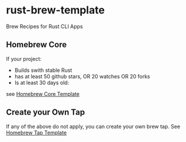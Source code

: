 # rust-brew-template
Brew Recipes for Rust CLI Apps

## Homebrew Core
If your project:
* Builds swith stable Rust
* has at least 50 github stars, OR 20 watches OR 20 forks
* Is at least 30 days old:

see [Homebrew Core Template](brew-core.rb)

## Create your Own Tap
If any of the above do not apply, you can create your own brew tap. See [Homebrew Tap Template](pkg/brew/brew-tap.rb)
